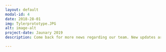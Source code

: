 ```yaml
---
layout: default
modal-id: 4
date: 2018-28-01
img: Tylerprototype.JPG
alt: image-alt
project-date: Jaunary 2019
description: Come back for more news regarding our team. New updates are coming soon. Check out our Twitter and Facebook accounts for more about us.

---
```

